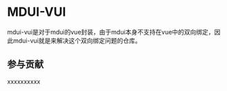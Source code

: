 # MDUI-VUI

mdui-vui是对于mdui的vue封装，由于mdui本身不支持在vue中的双向绑定，因此mdui-vui就是来解决这个双向绑定问题的仓库。

## 参与贡献

xxxxxxxxxx
